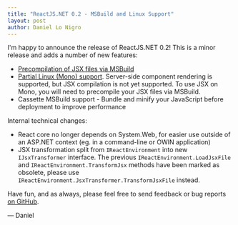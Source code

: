 ```yaml
---
title: "ReactJS.NET 0.2 - MSBuild and Linux Support"
layout: post
author: Daniel Lo Nigro
---
```


I'm happy to announce the release of ReactJS.NET 0.2! This is a minor release
and adds a number of new features:

 * [Precompilation of JSX files via MSBuild](/guides/msbuild.html)
 * [Partial Linux (Mono) support](/guides/mono.html).
   Server-side component rendering is supported, but JSX compilation is not yet
   supported. To use JSX on Mono, you will need to precompile your JSX files
   via MSBuild.
 * Cassette MSBuild support - Bundle and minify your JavaScript before
   deployment to improve performance

Internal technical changes:

 * React core no longer depends on System.Web, for easier use outside of an
   ASP.NET context (eg. in a command-line or OWIN application)
 * JSX transformation split from `IReactEnvironment` into new `IJsxTransformer`
   interface. The previous `IReactEnvironment.LoadJsxFile` and
   `IReactEnvironment.TransformJsx` methods have been marked as obsolete, please
   use `IReactEnvironment.JsxTransformer.TransformJsxFile` instead.

Have fun, and as always, please feel free to send feedback or bug reports
[on GitHub](https://github.com/reactjs/React.NET).

&mdash; Daniel
